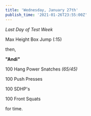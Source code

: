 ```yaml
---
title: 'Wednesday, January 27th'
publish_time: '2021-01-26T23:55:00Z'
---
```


*Last Day of* *Test Week*

Max Height Box Jump (:15)

then,

**"Andi"**

100 Hang Power Snatches *(65/45)*

100 Push Presses

100 SDHP's

100 Front Squats

for time.
